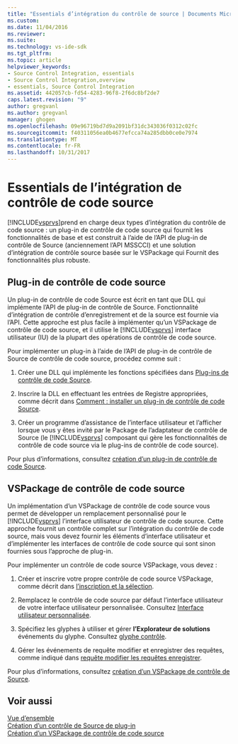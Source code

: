 ```yaml
---
title: "Essentials d’intégration du contrôle de source | Documents Microsoft"
ms.custom: 
ms.date: 11/04/2016
ms.reviewer: 
ms.suite: 
ms.technology: vs-ide-sdk
ms.tgt_pltfrm: 
ms.topic: article
helpviewer_keywords:
- Source Control Integration, essentials
- Source Control Integration,overview
- essentials, Source Control Integration
ms.assetid: 442057cb-fd54-4283-96f8-2f6dc8bf2de7
caps.latest.revision: "9"
author: gregvanl
ms.author: gregvanl
manager: ghogen
ms.openlocfilehash: 09e96719bd7d9a2091bf31dc343036f0312c02fc
ms.sourcegitcommit: f40311056ea0b4677efcca74a285dbb0ce0e7974
ms.translationtype: MT
ms.contentlocale: fr-FR
ms.lasthandoff: 10/31/2017
---
```

# <a name="source-control-integration-essentials"></a>Essentials de l’intégration de contrôle de code source
[!INCLUDE[vsprvs](../../code-quality/includes/vsprvs_md.md)]prend en charge deux types d’intégration du contrôle de code source : un plug-in de contrôle de code source qui fournit les fonctionnalités de base et est construit à l’aide de l’API de plug-in de contrôle de Source (anciennement l’API MSSCCI) et une solution d’intégration de contrôle source basée sur le VSPackage qui Fournit des fonctionnalités plus robuste.  
  
## <a name="source-control-plug-in"></a>Plug-in de contrôle de code source  
 Un plug-in de contrôle de code Source est écrit en tant que DLL qui implémente l’API de plug-in de contrôle de Source. Fonctionnalité d’intégration de contrôle d’enregistrement et de la source est fournie via l’API. Cette approche est plus facile à implémenter qu’un VSPackage de contrôle de code source, et il utilise le [!INCLUDE[vsprvs](../../code-quality/includes/vsprvs_md.md)] interface utilisateur (IU) de la plupart des opérations de contrôle de code source.  
  
 Pour implémenter un plug-in à l’aide de l’API de plug-in de contrôle de Source de contrôle de code source, procédez comme suit :  
  
1.  Créer une DLL qui implémente les fonctions spécifiées dans [Plug-ins de contrôle de code Source](../../extensibility/source-control-plug-ins.md).  
  
2.  Inscrire la DLL en effectuant les entrées de Registre appropriées, comme décrit dans [Comment : installer un plug-in de contrôle de code Source](../../extensibility/internals/how-to-install-a-source-control-plug-in.md).  
  
3.  Créer un programme d’assistance de l’interface utilisateur et l’afficher lorsque vous y êtes invité par le Package de l’adaptateur de contrôle de Source (le [!INCLUDE[vsprvs](../../code-quality/includes/vsprvs_md.md)] composant qui gère les fonctionnalités de contrôle de code source via le plug-ins de contrôle de code source).  
  
 Pour plus d’informations, consultez [création d’un plug-in de contrôle de code Source](../../extensibility/internals/creating-a-source-control-plug-in.md).  
  
## <a name="source-control-vspackage"></a>VSPackage de contrôle de code source  
 Un implémentation d’un VSPackage de contrôle de code source vous permet de développer un remplacement personnalisé pour le [!INCLUDE[vsprvs](../../code-quality/includes/vsprvs_md.md)] l’interface utilisateur de contrôle de code source. Cette approche fournit un contrôle complet sur l’intégration du contrôle de code source, mais vous devez fournir les éléments d’interface utilisateur et d’implémenter les interfaces de contrôle de code source qui sont sinon fournies sous l’approche de plug-in.  
  
 Pour implémenter un contrôle de code source VSPackage, vous devez :  
  
1.  Créer et inscrire votre propre contrôle de code source VSPackage, comme décrit dans [l’inscription et la sélection](../../extensibility/internals/registration-and-selection-source-control-vspackage.md).  
  
2.  Remplacez le contrôle de code source par défaut l’interface utilisateur de votre interface utilisateur personnalisée. Consultez [Interface utilisateur personnalisée](../../extensibility/internals/custom-user-interface-source-control-vspackage.md).  
  
3.  Spécifiez les glyphes à utiliser et gérer **l’Explorateur de solutions** événements du glyphe. Consultez [glyphe contrôle](../../extensibility/internals/glyph-control-source-control-vspackage.md).  
  
4.  Gérer les événements de requête modifier et enregistrer des requêtes, comme indiqué dans [requête modifier les requêtes enregistrer](../../extensibility/internals/query-edit-query-save-source-control-vspackage.md).  
  
 Pour plus d’informations, consultez [création d’un VSPackage de contrôle de Source](../../extensibility/internals/creating-a-source-control-vspackage.md).  
  
## <a name="see-also"></a>Voir aussi  
 [Vue d’ensemble](../../extensibility/internals/source-control-integration-overview.md)   
 [Création d’un contrôle de Source de plug-in](../../extensibility/internals/creating-a-source-control-plug-in.md)   
 [Création d’un VSPackage de contrôle de code source](../../extensibility/internals/creating-a-source-control-vspackage.md)